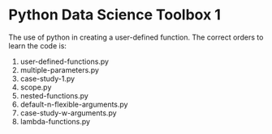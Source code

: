 # Python Data Science Toolbox 1
The use of python in creating a user-defined function. The correct orders to learn the code is:
1) user-defined-functions.py
2) multiple-parameters.py
3) case-study-1.py
4) scope.py
5) nested-functions.py
6) default-n-flexible-arguments.py
7) case-study-w-arguments.py
8) lambda-functions.py
